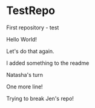 # TestRepo
First repository - test

Hello World!

Let's do that again.


I added something to the readme

Natasha's turn

One more line!

Trying to break Jen's repo!